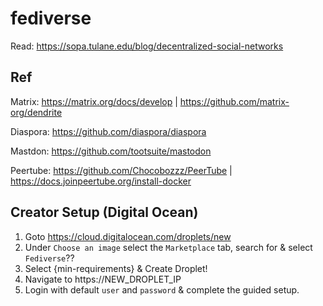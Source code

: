 # fediverse

Read:
https://sopa.tulane.edu/blog/decentralized-social-networks

## Ref

Matrix: https://matrix.org/docs/develop | https://github.com/matrix-org/dendrite

Diaspora: https://github.com/diaspora/diaspora

Mastdon: https://github.com/tootsuite/mastodon

Peertube: https://github.com/Chocobozzz/PeerTube | https://docs.joinpeertube.org/install-docker


## Creator Setup (Digital Ocean) ##

1. Goto https://cloud.digitalocean.com/droplets/new
2. Under `Choose an image` select the `Marketplace` tab, search for & select `Fediverse`??
3. Select {min-requirements} & Create Droplet!
4. Navigate to https://NEW_DROPLET_IP 
5. Login with default `user` and `password` & complete the guided setup.
